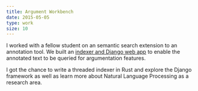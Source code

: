 ```yaml
---
title: Argument Workbench
date: 2015-05-05
type: work
size: 10
---
```

I worked with a fellow student on an semantic search extension to an annotation tool. We built an [indexer and Django web app](https://github.com/IllegalCactus/argument-workbench) to enable the annotated text to be queried for argumentation features.

I got the chance to write a threaded indexer in Rust and explore the Django framework as well as learn more about Natural Language Processing as a research area.
